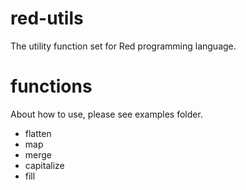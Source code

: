 # red-utils
The utility function set for Red programming language.

# functions
About how to use, please see examples folder.

- flatten
- map
- merge
- capitalize
- fill